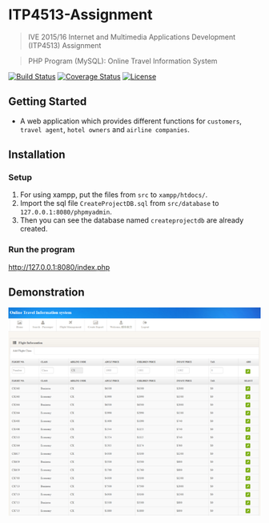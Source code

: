 # ITP4513-Assignment
> IVE 2015/16 Internet and Multimedia Applications Development (ITP4513) Assignment

> PHP Program (MySQL): Online Travel Information System

[![Build Status](http://img.shields.io/travis/badges/badgerbadgerbadger.svg?style=flat-square)](https://travis-ci.org/badges/badgerbadgerbadger)
[![Coverage Status](http://img.shields.io/coveralls/badges/badgerbadgerbadger.svg?style=flat-square)](https://coveralls.io/r/badges/badgerbadgerbadger)
[![License](http://img.shields.io/:license-mit-blue.svg?style=flat-square)](http://badges.mit-license.org)

## Getting Started
- A web application which provides different functions for `customers`, `travel agent`, `hotel owners` and `airline companies`.

## Installation

### Setup
1. For using xampp, put the files from `src` to `xampp/htdocs/`.
2. Import the sql file `CreateProjectDB.sql` from `src/database` to `127.0.0.1:8080/phpmyadmin`.
3. Then you can see the database named `createprojectdb` are already created.

### Run the program
http://127.0.0.1:8080/index.php

## Demonstration
![image](https://github.com/alvinau0427/ITP4513-Assignment/blob/master/doc/demo.png)

